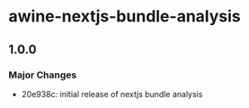# awine-nextjs-bundle-analysis

## 1.0.0

### Major Changes

- 20e938c: initial release of nextjs bundle analysis
